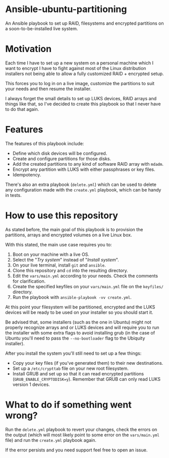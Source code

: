 # Ansible-ubuntu-partitioning

An Ansible playbook to set up RAID, filesystems and encrypted partitions on a soon-to-be-installed live system.

# Motivation

Each time I have to set up a new system on a personal machine which I want to encrypt I have to fight against most of the Linux distribution installers not being able to allow a fully customized RAID + encrypted setup.

This forces you to log in on a live image, customize the partitions to suit your needs and then resume the installer.

I always forget the small details to set up LUKS devices, RAID arrays and things like that, so I've decided to create this playbook so that I never have to do that again.

# Features

The features of this playbook include:

- Define which disk devices will be configured.
- Create and configure partitions for those disks.
- Add the created partitions to any kind of software RAID array with `mdadm`.
- Encrypt any partition with LUKS with either passphrases or key files.
- Idempotency.

There's also an extra playbook (`delete.yml`) which can be used to delete any configuration made with the `create.yml` playbook, which can be handy in tests.

# How to use this repository

As stated before, the main goal of this playbook is to provision the partitions, arrays and encrypted volumes on a live Linux box.

With this stated, the main use case requires you to:

1. Boot on your machine with a live OS.
2. Select the "_Try system_" instead of "_Install system_".
3. On your live terminal, install `git` and `ansible`.
4. Clone this repository and `cd` into the resulting directory.
5. Edit the `vars/main.yml` according to your needs. Check the comments for clarification.
6. Create the specified keyfiles on your `vars/main.yml` file on the `keyfiles/` directory.
7. Run the playbook with `ansible-playbook -vv create.yml`.

At this point your filesystem will be partitioned, encrypted and the LUKS devices will be ready to be used on your installer so you should start it.

Be advised that, some installers (such as the one in Ubuntu) might not properly recognize arrays and or LUKS devices and will require you to run the installer with some extra flags to avoid installing grub (in the case of Ubuntu you'll need to pass the `--no-bootloader` flag to the Ubiquity installer).

After you install the system you'll still need to set up a few things:

- Copy your key files (if you've generated them) to their new destinations.
- Set up a `/etc/crypttab` file on your new root filesystem.
- Install GRUB and set up so that it can read encrypted partitions (`GRUB_ENABLE_CRYPTODISK=y`). Remember that GRUB can only read LUKS version 1 devices.

# What to do if something went wrong?

Run the `delete.yml` playbook to revert your changes, check the errors on the output (which will most likely point to some error on the `vars/main.yml` file) and run the `create.yml` playbook again.

If the error persists and you need support feel free to open an issue.
